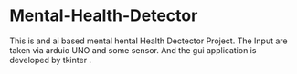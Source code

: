 # Mental-Health-Detector
 This is and ai based mental hental Health Dectector Project. The Input are taken via arduio UNO and some sensor. And the gui application is developed by tkinter .

